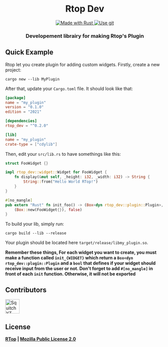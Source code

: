 <h1 align="center">
  Rtop Dev
</h1>
<p align="center">
    <a href="https://www.rust-lang.org/">
        <img src="https://img.shields.io/badge/Rust-000000?style=for-the-badge&logo=rust&logoColor=white" alt="Made with Rust">
    </a>
    <a href="https://github.com/RTopRS/Rtop">
        <img src="https://img.shields.io/badge/Git-F05032?style=for-the-badge&logo=git&logoColor=white" alt="Use git">
    </a>
</p>
<h3 align="center">
    <strong>Developement librairy for making Rtop's Plugin</strong>
</h3>

## Quick Example
Rtop let you create plugin for adding custom widgets.
Firstly, create a new project:
```
cargo new --lib MyPlugin
```
After that, update your `Cargo.toml` file. It should look like that:
```toml
[package]
name = "my_plugin"
version = "0.1.0"
edition = "2021"

[dependencies]
rtop_dev = "^0.2.0"

[lib]
name = "my_plugin"
crate-type = ["cdylib"]
```
Then, edit your `src/lib.rs` to have somethings like this:
```rust
struct FooWidget {}

impl rtop_dev::widget::Widget for FooWidget {
    fn display(&mut self, _height: i32, _width: i32) -> String {
        String::from("Hello World RTop!")
    }
}

#[no_mangle]
pub extern "Rust" fn init_foo() -> (Box<dyn rtop_dev::plugin::Plugin>, bool) {
    (Box::new(FooWidget{}), false)
}

```
To build your lib, simply run:
```
cargo build --lib --release
```
Your plugin should be located here `target/release/libmy_plugin.so`.

**Remember these things, For each widget you want to create, you must make a function called `init_{WIDGET}` which return a `Box<dyn rtop_dev::plugin::Plugin` and a `bool` that defines if your widget should receive input from the user or not.
Don't forget to add `#[no_mangle]` in front of each `init` function. Otherwise, it will not be exported**


## Contributors
[<img width="45" src="https://avatars.githubusercontent.com/u/63391793?v=4" alt="SquitchYT">](https://github.com/SquitchYT)

## License
**[RTop](https://github.com/RTopRS/Rtop) | [Mozilla Public License 2.0](https://github.com/RTopRS/Rtop/blob/main/LICENSE)**